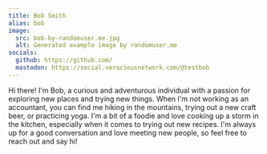 ```yaml
---
title: Bob Smith
alias: bob
image: 
  src: bob-by-randomuser.me.jpg
  alt: Generated example image by randomuser.me
socials:
  github: https://github.com/
  mastodon: https://social.veraciousnetwork.com/@testbob
---
```


Hi there! I'm Bob, a curious and adventurous individual with a passion for exploring new places and trying new things. 
When I'm not working as an accountant, you can find me hiking in the mountains, 
trying out a new craft beer, or practicing yoga. I'm a bit of a foodie and love cooking up a storm in the kitchen, 
especially when it comes to trying out new recipes. 
I'm always up for a good conversation and love meeting new people, so feel free to reach out and say hi!